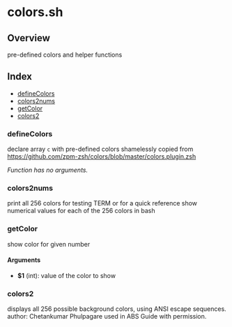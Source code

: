 # colors.sh

## Overview

pre-defined colors and helper functions

## Index

* [defineColors](#definecolors)
* [colors2nums](#colors2nums)
* [getColor](#getcolor)
* [colors2](#colors2)

### defineColors

declare array `c` with pre-defined colors
shamelessly copied from https://github.com/zpm-zsh/colors/blob/master/colors.plugin.zsh

_Function has no arguments._

### colors2nums

print all 256 colors for testing TERM or for a quick reference
show numerical values for each of the 256 colors in bash

### getColor

show color for given number

#### Arguments

* **$1** (int): value of the color to show

### colors2

displays all 256 possible background colors, using ANSI escape sequences.
author: Chetankumar Phulpagare
used in ABS Guide with permission.

